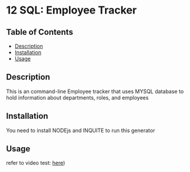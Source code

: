 # 12 SQL: Employee Tracker
  ## Table of Contents
  - [Description](#description)
  - [Installation](#installation)
  - [Usage](#usage)
  
  ## Description
  This is an command-line Employee tracker that uses MYSQL database to hold information about departments, roles, and employees

  ## Installation
  You need to install NODEjs and INQUITE to run this generator
  
  ## Usage
  refer to video test: [here](https://drive.google.com/file/d/1cWwt1h132iMF5jI94TE8DFLUJoZlhVEz/view))
  

